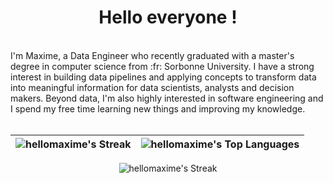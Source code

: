 <h1 align="center"> Hello everyone ! </h1>
</br>
I'm Maxime, a Data Engineer who recently graduated with a master's degree in computer science from :fr: Sorbonne University. I have a strong interest in building data pipelines and applying concepts to transform data into meaningful information for data scientists, analysts and decision makers. Beyond data, I'm also highly interested in software engineering and I spend my free time learning new things and improving my knowledge.
</br></br>

<div align="center">

| ![hellomaxime's Streak](https://github-readme-stats.vercel.app/api?username=hellomaxime&show_icons=true&include_all_commits=true&theme=default&hide_border=true) | ![hellomaxime's Top Languages](https://github-readme-stats.vercel.app/api/top-langs/?username=hellomaxime&layout=compact&theme=default&hide_border=true)
| ------------- | ------------- |

![hellomaxime's Streak](https://github-readme-streak-stats.herokuapp.com/?user=hellomaxime&theme=default&hide_border=false)

</div>

